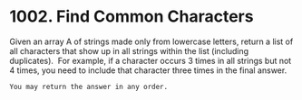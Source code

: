 # 1002. Find Common Characters

Given an array A of strings made only from lowercase letters, return a list
        of all characters that show up in all strings within the list (including
            duplicates).  For example, if a character occurs 3 times in all
        strings but not 4 times, you need to include that character three times in the final
        answer.

    You may return the answer in any order.